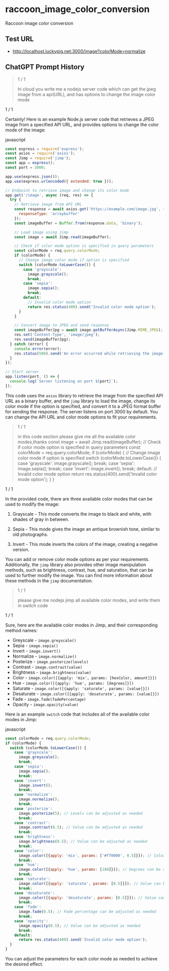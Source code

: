 # raccoon_image_color_conversion
 Raccoon image color conversion

## Test URL
+ http://localhost.luckypig.net:3000/image?colorMode=normalize

## ChatGPT Prompt History
> 1 / 1
> 
> hi cloud you write me a nodejs server code which can get the jpeg image from a api(URL), and has options to change the image color mode

1 / 1

Certainly! Here is an example Node.js server code that retrieves a JPEG image from a specified API URL, and provides options to change the color mode of the image:

javascript

```javascript
const express = require('express');
const axios = require('axios');
const Jimp = require('jimp');
const app = express();
const port = 3000;

app.use(express.json());
app.use(express.urlencoded({ extended: true }));

// Endpoint to retrieve image and change its color mode
app.get('/image', async (req, res) => {
  try {
    // Retrieve image from API URL
    const response = await axios.get('https://example.com/image.jpg', {
      responseType: 'arraybuffer'
    });
    const imageBuffer = Buffer.from(response.data, 'binary');

    // Load image using Jimp
    const image = await Jimp.read(imageBuffer);

    // Check if color mode option is specified in query parameters
    const colorMode = req.query.colorMode;
    if (colorMode) {
      // Change image color mode if option is specified
      switch (colorMode.toLowerCase()) {
        case 'grayscale':
          image.grayscale();
          break;
        case 'sepia':
          image.sepia();
          break;
        default:
          // Invalid color mode option
          return res.status(400).send('Invalid color mode option');
      }
    }

    // Convert image to JPEG and send response
    const imageBufferJpg = await image.getBufferAsync(Jimp.MIME_JPEG);
    res.set('Content-Type', 'image/jpeg');
    res.send(imageBufferJpg);
  } catch (error) {
    console.error(error);
    res.status(500).send('An error occurred while retrieving the image');
  }
});

// Start server
app.listen(port, () => {
  console.log(`Server listening on port ${port}`);
});
```

This code uses the `axios` library to retrieve the image from the specified API URL as a binary buffer, and the `jimp` library to load the image, change its color mode if the option is specified, and convert it to a JPEG format buffer for sending the response. The server listens on port 3000 by default. You can change the API URL and color mode options to fit your requirements.

> 1 / 1
> 
> in this code section please give me all the available color modes,thanks const image = await Jimp.read(imageBuffer); // Check if color mode option is specified in query parameters const colorMode = req.query.colorMode; if (colorMode) { // Change image color mode if option is specified switch (colorMode.toLowerCase()) { case 'grayscale': image.grayscale(); break; case 'sepia': image.sepia(); break; case 'invert': image.invert(); break; default: // Invalid color mode option return res.status(400).send('Invalid color mode option'); } }

1 / 1

In the provided code, there are three available color modes that can be used to modify the image:

1.  Grayscale - This mode converts the image to black and white, with shades of gray in between.
    
2.  Sepia - This mode gives the image an antique brownish tone, similar to old photographs.
    
3.  Invert - This mode inverts the colors of the image, creating a negative version.
    

You can add or remove color mode options as per your requirements. Additionally, the `jimp` library also provides other image manipulation methods, such as brightness, contrast, hue, and saturation, that can be used to further modify the image. You can find more information about these methods in the `jimp` documentation.

> 1 / 1
> 
> please give me nodejs jimp all available color modes, and write them in switch code

1 / 1

Sure, here are the available color modes in Jimp, and their corresponding method names:

*   Greyscale - `image.greyscale()`
*   Sepia - `image.sepia()`
*   Invert - `image.invert()`
*   Normalize - `image.normalize()`
*   Posterize - `image.posterize(levels)`
*   Contrast - `image.contrast(value)`
*   Brightness - `image.brightness(value)`
*   Color - `image.color([{apply: 'mix', params: [hexColor, amount]}])`
*   Hue - `image.color([{apply: 'hue', params: [degrees]}])`
*   Saturate - `image.color([{apply: 'saturate', params: [value]}])`
*   Desaturate - `image.color([{apply: 'desaturate', params: [value]}])`
*   Fade - `image.fade(fadePercentage)`
*   Opacity - `image.opacity(value)`

Here is an example `switch` code that includes all of the available color modes in Jimp:

javascript

```javascript
const colorMode = req.query.colorMode;
if (colorMode) {
  switch (colorMode.toLowerCase()) {
    case 'grayscale':
      image.greyscale();
      break;
    case 'sepia':
      image.sepia();
      break;
    case 'invert':
      image.invert();
      break;
    case 'normalize':
      image.normalize();
      break;
    case 'posterize':
      image.posterize(5); // Levels can be adjusted as needed
      break;
    case 'contrast':
      image.contrast(0.5); // Value can be adjusted as needed
      break;
    case 'brightness':
      image.brightness(0.5); // Value can be adjusted as needed
      break;
    case 'color':
      image.color([{apply: 'mix', params: ['#ff0000', 0.5]}]); // Color and amount can be adjusted as needed
      break;
    case 'hue':
      image.color([{apply: 'hue', params: [180]}]); // Degrees can be adjusted as needed
      break;
    case 'saturate':
      image.color([{apply: 'saturate', params: [0.5]}]); // Value can be adjusted as needed
      break;
    case 'desaturate':
      image.color([{apply: 'desaturate', params: [0.5]}]); // Value can be adjusted as needed
      break;
    case 'fade':
      image.fade(0.5); // Fade percentage can be adjusted as needed
      break;
    case 'opacity':
      image.opacity(0.5); // Value can be adjusted as needed
      break;
    default:
      return res.status(400).send('Invalid color mode option');
  }
}
```

You can adjust the parameters for each color mode as needed to achieve the desired effect.